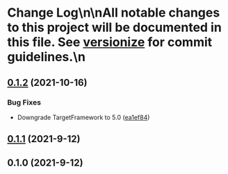 # Change Log\n\nAll notable changes to this project will be documented in this file. See [versionize](https://github.com/saintedlama/versionize) for commit guidelines.\n
<a name="0.1.2"></a>
## [0.1.2](https://www.github.com/Kantaiko/Routing/releases/tag/v0.1.2) (2021-10-16)

### Bug Fixes

* Downgrade TargetFramework to 5.0 ([ea1ef84](https://www.github.com/Kantaiko/Routing/commit/ea1ef8411705f5156fa329e772a07d53780e9f92))

<a name="0.1.1"></a>
## [0.1.1](https://www.github.com/Kantaiko/Routing/releases/tag/v0.1.1) (2021-9-12)

<a name="0.1.0"></a>
## 0.1.0 (2021-9-12)

